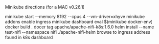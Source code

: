 Minikube directions (for a MAC v0.26.1)

minikube start --memory 8192 --cpus 4 --vm-driver=xhyve
minikube addons enable ingress
minikube dashboard
eval $(minikube docker-env)
docker build .
docer tag <id> apache/apache-nifi-k8s:1.6.0
helm install --name test-nifi --namespace nifi ./apache-nifi-helm
browse to ingress address found in k8s dashboard

